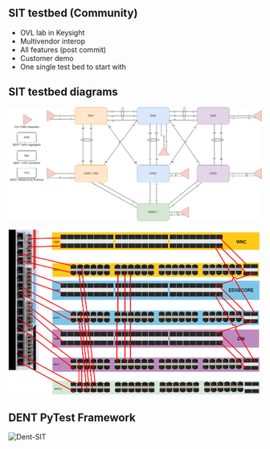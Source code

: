 ## SIT testbed (Community)
* OVL lab in Keysight 
* Multivendor interop
* All features (post commit)
* Customer demo
* One single test bed to start with

## SIT testbed diagrams
![Dent-SIT](../img/full_sit_1.png)

![Dent-SIT](../img/full_sit_2.png)

## DENT PyTest Framework
![Dent-SIT](../img/sit.png)
